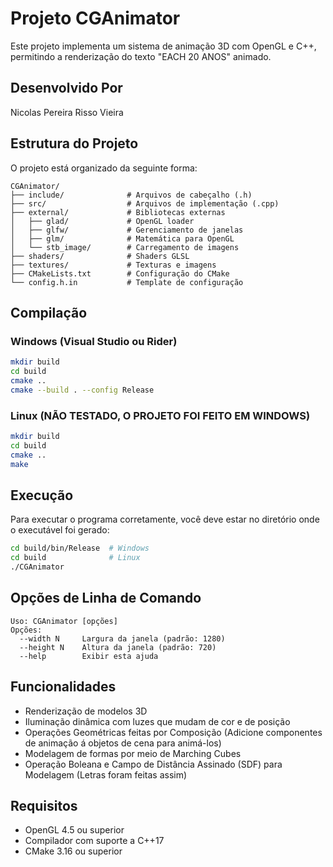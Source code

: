 # Projeto CGAnimator

Este projeto implementa um sistema de animação 3D com OpenGL e C++, permitindo a renderização do texto "EACH 20 ANOS" animado.

## Desenvolvido Por

Nicolas Pereira Risso Vieira

## Estrutura do Projeto

O projeto está organizado da seguinte forma:
```
CGAnimator/
├── include/              # Arquivos de cabeçalho (.h)
├── src/                  # Arquivos de implementação (.cpp)
├── external/             # Bibliotecas externas
│   ├── glad/             # OpenGL loader
│   ├── glfw/             # Gerenciamento de janelas
│   ├── glm/              # Matemática para OpenGL
│   └── stb_image/        # Carregamento de imagens
├── shaders/              # Shaders GLSL
├── textures/             # Texturas e imagens
├── CMakeLists.txt        # Configuração do CMake
└── config.h.in           # Template de configuração
```

## Compilação

### Windows (Visual Studio ou Rider)
```bash
mkdir build
cd build
cmake ..
cmake --build . --config Release
```

### Linux (NÃO TESTADO, O PROJETO FOI FEITO EM WINDOWS)
```bash
mkdir build
cd build
cmake ..
make
```

## Execução

Para executar o programa corretamente, você deve estar no diretório onde o executável foi gerado:
```bash
cd build/bin/Release  # Windows
cd build              # Linux
./CGAnimator
```

## Opções de Linha de Comando

```
Uso: CGAnimator [opções]
Opções:
  --width N     Largura da janela (padrão: 1280)
  --height N    Altura da janela (padrão: 720)
  --help        Exibir esta ajuda
```

## Funcionalidades

- Renderização de modelos 3D
- Iluminação dinâmica com luzes que mudam de cor e de posição
- Operações Geométricas feitas por Composição (Adicione  componentes de animação á objetos de cena para animá-los)
- Modelagem de formas por meio de Marching Cubes
- Operação Boleana e Campo de Distância Assinado (SDF) para Modelagem (Letras foram feitas assim)

## Requisitos

- OpenGL 4.5 ou superior
- Compilador com suporte a C++17
- CMake 3.16 ou superior
